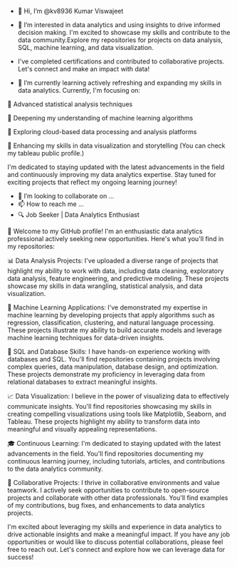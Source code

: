 - 👋 Hi, I’m @kv8936 Kumar Viswajeet

- 👀 I’m interested in data analytics and using insights to drive informed decision making. I'm excited to showcase my skills and contribute to the data community.Explore my repositories for projects on data analysis, SQL, machine learning, and data visualization. 
- I've completed certifications and contributed to collaborative projects. Let's connect and make an impact with data! 

- 🌱 I’m currently learning actively refreshing and expanding my skills in data analytics. Currently, I'm focusing on:
 
 🔹 Advanced statistical analysis techniques

🔹 Deepening my understanding of machine learning algorithms

🔹 Exploring cloud-based data processing and analysis platforms

🔹 Enhancing my skills in data visualization and storytelling (You can check my tableau public profile.)

I'm dedicated to staying updated with the latest advancements in the field and continuously improving my data analytics expertise. Stay tuned for exciting projects that reflect my ongoing learning journey!

- 💞️ I’m looking to collaborate on ...
- 📫 How to reach me ...
- 🔍 Job Seeker | Data Analytics Enthusiast

👋 Welcome to my GitHub profile! I'm an enthusiastic data analytics professional actively seeking new opportunities. Here's what you'll find in my repositories:

📊 Data Analysis Projects: I've uploaded a diverse range of projects that highlight my ability to work with data, including data cleaning, exploratory data analysis, feature engineering, and predictive modeling. These projects showcase my skills in data wrangling, statistical analysis, and data visualization.

🤖 Machine Learning Applications: I've demonstrated my expertise in machine learning by developing projects that apply algorithms such as regression, classification, clustering, and natural language processing. These projects illustrate my ability to build accurate models and leverage machine learning techniques for data-driven insights.

🔢 SQL and Database Skills: I have hands-on experience working with databases and SQL. You'll find repositories containing projects involving complex queries, data manipulation, database design, and optimization. These projects demonstrate my proficiency in leveraging data from relational databases to extract meaningful insights.

📈 Data Visualization: I believe in the power of visualizing data to effectively communicate insights. You'll find repositories showcasing my skills in creating compelling visualizations using tools like Matplotlib, Seaborn, and Tableau. These projects highlight my ability to transform data into meaningful and visually appealing representations.

🎓 Continuous Learning: I'm dedicated to staying updated with the latest advancements in the field. You'll find repositories documenting my continuous learning journey, including tutorials, articles, and contributions to the data analytics community.

🤝 Collaborative Projects: I thrive in collaborative environments and value teamwork. I actively seek opportunities to contribute to open-source projects and collaborate with other data professionals. You'll find examples of my contributions, bug fixes, and enhancements to data analytics projects.

I'm excited about leveraging my skills and experience in data analytics to drive actionable insights and make a meaningful impact. If you have any job opportunities or would like to discuss potential collaborations, please feel free to reach out. Let's connect and explore how we can leverage data for success!

<!---
kv8936/kv8936 is a ✨ special ✨ repository because its `README.md` (this file) appears on your GitHub profile.
You can click the Preview link to take a look at your changes.
--->
